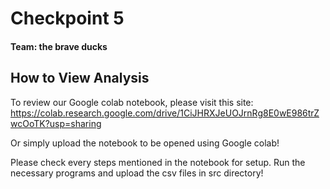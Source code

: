 # Checkpoint 5
#### Team: the brave ducks

## How to View Analysis

To review our Google colab notebook, please visit this site:
https://colab.research.google.com/drive/1CiJHRXJeUOJrnRg8E0wE986trZwcOoTK?usp=sharing

Or simply upload the notebook to be opened using Google colab!

Please check every steps mentioned in the notebook for setup. Run the necessary
programs and upload the csv files in src directory!
